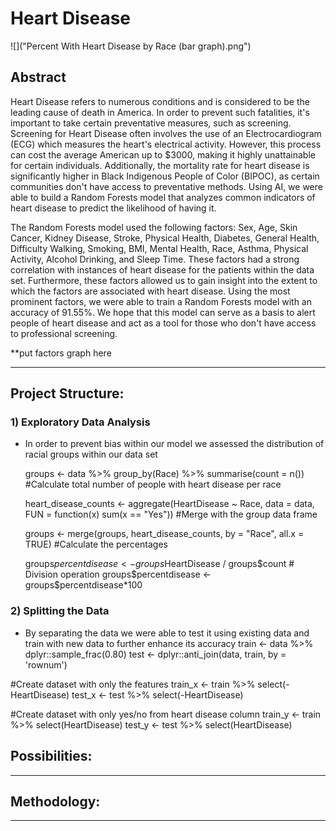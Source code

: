 # Heart Disease

![]("Percent With Heart Disease by Race (bar graph).png")

## Abstract
Heart Disease refers to numerous conditions and is considered to be the leading cause of death in America. In order to prevent such fatalities, it's important to take certain preventative measures, such as screening. Screening for Heart Disease often involves the use of an Electrocardiogram (ECG) which measures the heart's electrical activity. However, this process can cost the average American up to $3000, making it highly unattainable for certain individuals. Additionally, the mortality rate for heart disease is significantly higher in Black Indigenous People of Color (BIPOC), as certain communities don't have access to preventative methods. Using AI, we were able to build a Random Forests model that analyzes common indicators of heart disease to predict the likelihood of having it. 

The Random Forests model used the following factors: Sex, Age, Skin Cancer, Kidney Disease, Stroke, Physical Health, Diabetes, General Health, Difficulty Walking, Smoking, BMI, Mental Health, Race, Asthma, Physical Activity, Alcohol Drinking, and Sleep Time. These factors had a strong correlation with instances of heart disease for the patients within the data set. Furthermore, these factors allowed us to gain insight into the extent to which the factors are associated with heart disease. Using the most prominent factors, we were able to train a Random Forests model with an accuracy of 91.55%.  We hope that this model can serve as a basis to alert people of heart disease and act as a tool for those who don't have access to professional screening. 

**put factors graph here

---
## Project Structure: 

### 1) Exploratory Data Analysis 
- In order to prevent bias within our model we assessed the distribution of racial groups within our data set 
    
    groups <- data %>% group_by(Race) %>% summarise(count = n())
#Calculate total number of people with heart disease per race
   
    heart_disease_counts <- aggregate(HeartDisease ~ Race, data = data, FUN = function(x) sum(x == "Yes"))
#Merge with the group data frame
    
    groups <- merge(groups, heart_disease_counts, by = "Race", all.x = TRUE)
#Calculate the percentages
   
    groups$percentdisease <- groups$HeartDisease / groups$count  # Division operation
    groups$percentdisease <- groups$percentdisease*100

### 2) Splitting the Data
- By separating the data we were able to test it using existing data and train with new data to further enhance its accuracy
    train <- data %>% dplyr::sample_frac(0.80)
    test  <- dplyr::anti_join(data, train, by = 'rownum')

#Create dataset with only the features
    train_x <- train %>% select(-HeartDisease)
    test_x <- test %>% select(-HeartDisease)

#Create dataset with only yes/no from heart disease column
    train_y <- train %>% select(HeartDisease)
    test_y <- test %>% select(HeartDisease)


## Possibilities: 

---
## Methodology: 
---


